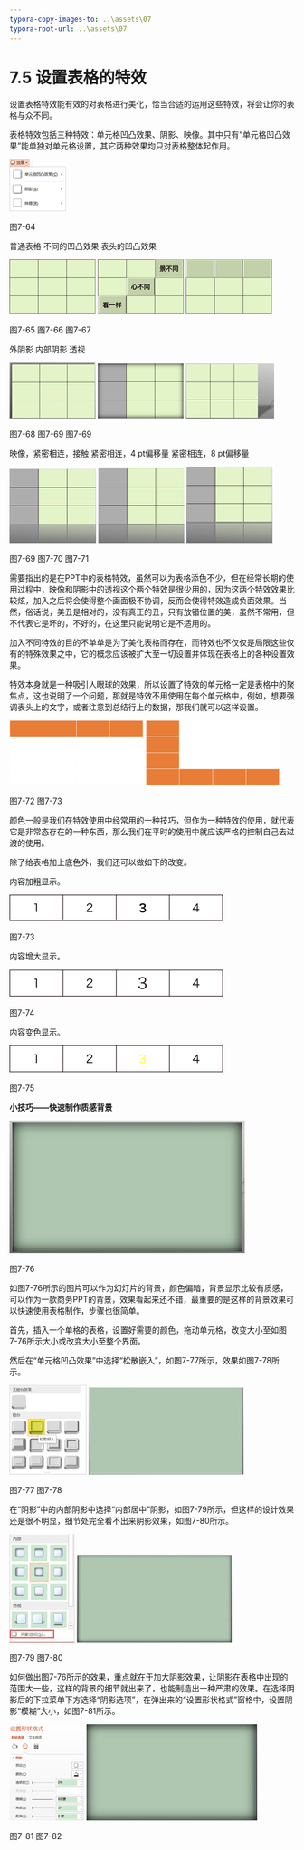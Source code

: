 ```yaml
---
typora-copy-images-to: ..\assets\07
typora-root-url: ..\assets\07
---
```


# 7.5  设置表格的特效

设置表格特效能有效的对表格进行美化，恰当合适的运用这些特效，将会让你的表格与众不同。

表格特效包括三种特效：单元格凹凸效果、阴影、映像。其中只有“单元格凹凸效果”能单独对单元格设置，其它两种效果均只对表格整体起作用。

![img](../../.gitbook/assets/image068%20%281%29.png)

图7-64

普通表格 不同的凹凸效果 表头的凹凸效果

![img](../../.gitbook/assets/image069.png) ![img](../../.gitbook/assets/image070.png) ![img](../../.gitbook/assets/image071.png)

图7-65 图7-66 图7-67

外阴影 内部阴影 透视

![img](../../.gitbook/assets/image072.jpg) ![img](../../.gitbook/assets/image073.png) ![img](../../.gitbook/assets/image074%20%287%29.jpg)

图7-68 图7-69 图7-69

映像，紧密相连，接触 紧密相连，4 pt偏移量 紧密相连，8 pt偏移量

![img](../../.gitbook/assets/image075%20%288%29.jpg) ![img](../../.gitbook/assets/image076.jpg) ![img](../../.gitbook/assets/image077.jpg)

图7-69 图7-70 图7-71

需要指出的是在PPT中的表格特效，虽然可以为表格添色不少，但在经常长期的使用过程中，映像和阴影中的透视这个两个特效是很少用的，因为这两个特效效果比较炫，加入之后将会使得整个画面极不协调，反而会使得特效造成负面效果。当然，俗话说，美丑是相对的，没有真正的丑，只有放错位置的美，虽然不常用，但不代表它是坏的，不好的，在这里只能说明它是不适用的。

加入不同特效的目的不单单是为了美化表格而存在，而特效也不仅仅是局限这些仅有的特殊效果之中，它的概念应该被扩大至一切设置并体现在表格上的各种设置效果。

特效本身就是一种吸引人眼球的效果，所以设置了特效的单元格一定是表格中的聚焦点，这也说明了一个问题，那就是特效不用使用在每个单元格中，例如，想要强调表头上的文字，或者注意到总结行上的数据，那我们就可以这样设置。

![img](../../.gitbook/assets/image078.png) ![img](../../.gitbook/assets/image079.png)

图7-72 图7-73

颜色一般是我们在特效使用中经常用的一种技巧，但作为一种特效的使用，就代表它是非常态存在的一种东西，那么我们在平时的使用中就应该严格的控制自己去过渡的使用。

除了给表格加上底色外，我们还可以做如下的改变。

内容加粗显示。

![img](../../.gitbook/assets/image080%20%281%29.png)

图7-73

内容增大显示。

![img](../../.gitbook/assets/image081%20%281%29.png)

图7-74

内容变色显示。

![img](../../.gitbook/assets/image082.png)

图7-75

**小技巧——快速制作质感背景**

![img](../../.gitbook/assets/image083%20%285%29.jpg)

图7-76

如图7-76所示的图片可以作为幻灯片的背景，颜色偏暗，背景显示比较有质感，可以作为一款商务PPT的背景，效果看起来还不错，最重要的是这样的背景效果可以快速使用表格制作，步骤也很简单。

首先，插入一个单格的表格，设置好需要的颜色，拖动单元格，改变大小至如图7-76所示大小或改变大小至整个界面。

然后在“单元格凹凸效果”中选择“松散嵌入”，如图7-77所示，效果如图7-78所示。

![img](../../.gitbook/assets/image084%20%281%29.jpg) ![img](../../.gitbook/assets/image085%20%281%29.jpg)

图7-77 图7-78

在“阴影”中的内部阴影中选择“内部居中”阴影，如图7-79所示，但这样的设计效果还是很不明显，细节处完全看不出来阴影效果，如图7-80所示。

![img](../../.gitbook/assets/image086.jpg) ![img](../../.gitbook/assets/image087%20%281%29.jpg)

图7-79 图7-80

如何做出图7-76所示的效果，重点就在于加大阴影效果，让阴影在表格中出现的范围大一些，这样的背景的细节就出来了，也能制造出一种严肃的效果。在选择阴影后的下拉菜单下方选择“阴影选项”，在弹出来的“设置形状格式”窗格中，设置阴影“模糊”大小，如图7-81所示。

![img](../../.gitbook/assets/image088.png) ![img](../../.gitbook/assets/image089%20%283%29.jpg)

图7-81 图7-82

